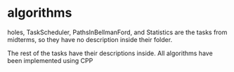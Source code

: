 # algorithms
holes, TaskScheduler, PathsInBellmanFord, and Statistics are the tasks from midterms, so they have no description inside their folder.

The rest of the tasks have their descriptions inside.
All algorithms have been implemented using CPP
